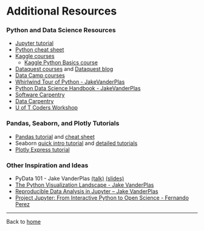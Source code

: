 # Additional Resources

### Python and Data Science Resources

- [Jupyter tutorial](https://nbviewer.jupyter.org/github/jenfly/jupyter-quickstart/blob/master/quickstart.ipynb)
- [Python cheat sheet](https://www.pythoncheatsheet.org/#Python-Basics)
- [Kaggle courses](https://www.kaggle.com/learn/overview)
  - [Kaggle Python Basics course](https://www.kaggle.com/learn/python)
- [Dataquest courses](https://www.dataquest.io/) and [Dataquest blog](https://www.dataquest.io/blog/) 
- [Data Camp courses](https://www.datacamp.com/courses/intro-to-python-for-data-science)
- [Whirlwind Tour of Python - JakeVanderPlas](https://jakevdp.github.io/WhirlwindTourOfPython/)
- [Python Data Science Handbook - JakeVanderPlas](https://jakevdp.github.io/PythonDataScienceHandbook/)
- [Software Carpentry](https://software-carpentry.org/lessons/)
- [Data Carpentry](https://datacarpentry.org/lessons/)
- [U of T Coders Workshop](https://uoftcoders.github.io/2018-09-10-utoronto/)

### Pandas, Seaborn, and Plotly Tutorials

- [Pandas tutorial](https://pandas.pydata.org/docs/getting_started/index.html) and [cheat sheet](https://pandas.pydata.org/Pandas_Cheat_Sheet.pdf)
- Seaborn [quick intro tutorial](https://seaborn.pydata.org/introduction.html) and [detailed tutorials](https://seaborn.pydata.org/tutorial.html)
- [Plotly Express tutorial](https://plotly.com/python/plotly-express/)


### Other Inspiration and Ideas

- PyData 101 - Jake VanderPlas [(talk)](https://www.youtube.com/watch?v=DifMYH3iuFw) [(slides)](https://speakerdeck.com/jakevdp/pydata-101)
- [The Python Visualization Landscape - Jake VanderPlas](https://www.youtube.com/watch?v=FytuB8nFHPQ)
- [Reproducible Data Analysis in Jupyter – Jake VanderPlas](http://jakevdp.github.io/blog/2017/03/03/reproducible-data-analysis-in-jupyter/)
- [Project Jupyter: From Interactive Python to Open Science - Fernando Perez](https://www.youtube.com/watch?v=xuNj5paMuow)

---
Back to [home](https://jenfly.github.io/datajam-python/0-jupyter.html)
